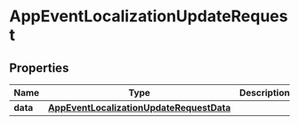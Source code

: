 

# AppEventLocalizationUpdateRequest


## Properties

| Name | Type | Description | Notes |
|------------ | ------------- | ------------- | -------------|
|**data** | [**AppEventLocalizationUpdateRequestData**](AppEventLocalizationUpdateRequestData.md) |  |  |



